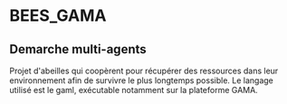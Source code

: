# BEES_GAMA
## Demarche multi-agents
Projet d'abeilles qui coopèrent pour récupérer des ressources dans leur environnement afin de survivre le plus longtemps possible.
Le langage utilisé est le gaml, exécutable notamment sur la plateforme GAMA.
